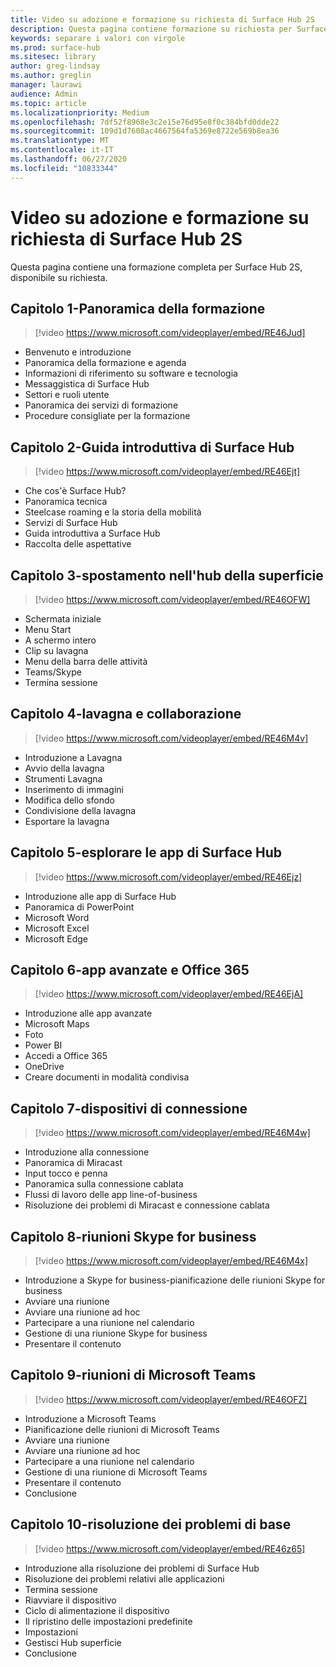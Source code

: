 ```yaml
---
title: Video su adozione e formazione su richiesta di Surface Hub 2S
description: Questa pagina contiene formazione su richiesta per Surface Hub 2S.
keywords: separare i valori con virgole
ms.prod: surface-hub
ms.sitesec: library
author: greg-lindsay
ms.author: greglin
manager: laurawi
audience: Admin
ms.topic: article
ms.localizationpriority: Medium
ms.openlocfilehash: 7df52f8968e3c2e15e76d95e8f0c384bfd0dde22
ms.sourcegitcommit: 109d1d7608ac4667564fa5369e8722e569b8ea36
ms.translationtype: MT
ms.contentlocale: it-IT
ms.lasthandoff: 06/27/2020
ms.locfileid: "10833344"
---
```

# Video su adozione e formazione su richiesta di Surface Hub 2S

Questa pagina contiene una formazione completa per Surface Hub 2S, disponibile su richiesta.

##  <a name="chapter-1---training-overview"></a>Capitolo 1-Panoramica della formazione

> [!video https://www.microsoft.com/videoplayer/embed/RE46Jud] 

- Benvenuto e introduzione
- Panoramica della formazione e agenda
- Informazioni di riferimento su software e tecnologia
- Messaggistica di Surface Hub
- Settori e ruoli utente
- Panoramica dei servizi di formazione
- Procedure consigliate per la formazione

##  <a name="chapter-2---getting-started-with-surface-hub"></a>Capitolo 2-Guida introduttiva di Surface Hub

> [!video https://www.microsoft.com/videoplayer/embed/RE46Ejt] 

- Che cos'è Surface Hub?
- Panoramica tecnica
- Steelcase roaming e la storia della mobilità
- Servizi di Surface Hub
- Guida introduttiva a Surface Hub
- Raccolta delle aspettative

##  <a name="chapter-3---navigating-surface-hub"></a>Capitolo 3-spostamento nell'hub della superficie

> [!video https://www.microsoft.com/videoplayer/embed/RE46OFW] 

- Schermata iniziale
- Menu Start
- A schermo intero
- Clip su lavagna
- Menu della barra delle attività
- Teams/Skype
- Termina sessione

##  <a name="chapter-4---whiteboarding-and-collaboration"></a>Capitolo 4-lavagna e collaborazione

> [!video https://www.microsoft.com/videoplayer/embed/RE46M4v] 

- Introduzione a Lavagna
- Avvio della lavagna
- Strumenti Lavagna
- Inserimento di immagini
- Modifica dello sfondo
- Condivisione della lavagna
- Esportare la lavagna 
 
##  <a name="chapter-5---exploring-surface-hub-apps"></a>Capitolo 5-esplorare le app di Surface Hub

> [!video https://www.microsoft.com/videoplayer/embed/RE46Ejz] 

- Introduzione alle app di Surface Hub
- Panoramica di PowerPoint
- Microsoft Word
- Microsoft Excel
- Microsoft Edge

##  <a name="chapter-6---advanced-apps-and-office-365"></a>Capitolo 6-app avanzate e Office 365

> [!video https://www.microsoft.com/videoplayer/embed/RE46EjA] 

- Introduzione alle app avanzate
- Microsoft Maps
- Foto
- Power BI
- Accedi a Office 365
- OneDrive
- Creare documenti in modalità condivisa

##  <a name="chapter-7---connecting-devices"></a>Capitolo 7-dispositivi di connessione

> [!video https://www.microsoft.com/videoplayer/embed/RE46M4w] 

- Introduzione alla connessione
- Panoramica di Miracast
- Input tocco e penna
- Panoramica sulla connessione cablata
- Flussi di lavoro delle app line-of-business
- Risoluzione dei problemi di Miracast e connessione cablata    
 
##  <a name="chapter-8---skype-for-business-meetings"></a>Capitolo 8-riunioni Skype for business

> [!video https://www.microsoft.com/videoplayer/embed/RE46M4x] 

- Introduzione a Skype for business-pianificazione delle riunioni Skype for business
- Avviare una riunione
- Avviare una riunione ad hoc
- Partecipare a una riunione nel calendario
- Gestione di una riunione Skype for business
- Presentare il contenuto
    
##  <a name="chapter-9---microsoft-teams-meetings"></a>Capitolo 9-riunioni di Microsoft Teams

> [!video https://www.microsoft.com/videoplayer/embed/RE46OFZ] 

- Introduzione a Microsoft Teams
- Pianificazione delle riunioni di Microsoft Teams
- Avviare una riunione
- Avviare una riunione ad hoc
- Partecipare a una riunione nel calendario
- Gestione di una riunione di Microsoft Teams
- Presentare il contenuto
- Conclusione

##  <a name="chapter-10---basic-troubleshooting"></a>Capitolo 10-risoluzione dei problemi di base

> [!video https://www.microsoft.com/videoplayer/embed/RE46z65] 

- Introduzione alla risoluzione dei problemi di Surface Hub
- Risoluzione dei problemi relativi alle applicazioni
- Termina sessione
- Riavviare il dispositivo
- Ciclo di alimentazione il dispositivo
- Il ripristino delle impostazioni predefinite
- Impostazioni
- Gestisci Hub superficie
- Conclusione